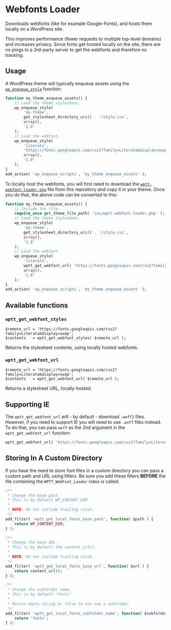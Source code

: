 # Webfonts Loader

Downloads webfonts (like for example Google-Fonts), and hosts them locally on a WordPress site.

This improves performance (fewer requests to multiple top-level domains) and increases privacy. Since fonts get hosted locally on the site, there are no pings to a 3rd-party server to get the webfonts and therefore no tracking.

## Usage

A WordPress theme will typically enqueue assets using the [`wp_enqueue_style`](https://developer.wordpress.org/reference/functions/wp_enqueue_style/) function:

```php
function my_theme_enqueue_assets() {
	// Load the theme stylesheet.
	wp_enqueue_style(
		'my-theme',
		get_stylesheet_directory_uri() . '/style.css',
		array(),
		'1.0'
	);
	// Load the webfont.
	wp_enqueue_style(
		'literata',
		'https://fonts.googleapis.com/css2?family=Literata&display=swap',
		array(),
		'1.0'
	);
}
add_action( 'wp_enqueue_scripts', 'my_theme_enqueue_assets' );
```

To locally host the webfonts, you will first need to download the [`wptt-webfont-loader.php`](https://raw.githubusercontent.com/WPTT/font-loader/master/wptt-webfont-loader.php) file from this repository and copy it in your theme. Once you do that, the above code can be converted to this:
```php
function my_theme_enqueue_assets() {
	// Include the file.
	require_once get_theme_file_path( 'inc/wptt-webfont-loader.php' );
	// Load the theme stylesheet.
	wp_enqueue_style(
		'my-theme',
		get_stylesheet_directory_uri() . '/style.css',
		array(),
		'1.0'
	);
	// Load the webfont.
	wp_enqueue_style(
		'literata',
		wptt_get_webfont_url( 'https://fonts.googleapis.com/css2?family=Literata&display=swap' ),
		array(),
		'1.0'
	);
}
add_action( 'wp_enqueue_scripts', 'my_theme_enqueue_assets' );
```

## Available functions

### `wptt_get_webfont_styles`
```
$remote_url = 'https://fonts.googleapis.com/css2?family=Literata&display=swap';
$contents   = wptt_get_webfont_styles( $remote_url );
```
Returns the stylesheet contents, using locally hosted webfonts.

### `wptt_get_webfont_url`
```
$remote_url = 'https://fonts.googleapis.com/css2?family=Literata&display=swap';
$contents   = wptt_get_webfont_url( $remote_url );
```
Returns a stylesheet URL, locally-hosted.

## Supporting IE
The `wptt_get_webfont_url` will - by default - download `.woff2` files. However, if you need to support IE you will need to use `.woff` files instead. To do that, you can pass `woff` as the 2nd argument in the `wptt_get_webfont_url` function:
```php
wptt_get_webfont_url( 'https://fonts.googleapis.com/css2?family=Literata&display=swap', 'woff' );
```

## Storing In A Custom Directory
If you have the need to store font files in a custom directory you can pass a custom path and URL using filters. Be sure you add these filters **BEFORE** the file containing the `WPTT_WebFont_Loader` class is called.

```php
/**
 * Change the base path.
 * This is by default WP_CONTENT_DIR.
 *
 * NOTE: Do not include trailing slash.
 */
add_filter( 'wptt_get_local_fonts_base_path', function( $path ) {
	return WP_CONTENT_DIR;
} );

/**
 * Change the base URL.
 * This is by default the content_url().
 *
 * NOTE: Do not include trailing slash.
 */
add_filter( 'wptt_get_local_fonts_base_url', function( $url ) {
	return content_url();
} );

/**
 * Change the subfolder name.
 * This is by default "fonts".
 *
 * Return empty string or false to not use a subfolder.
 */
add_filter( 'wptt_get_local_fonts_subfolder_name', function( $subfolder_name ) {
	return 'fonts';
} );
```
